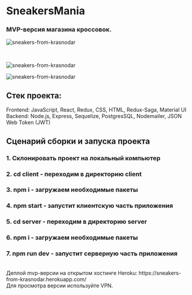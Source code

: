 
# SneakersMania
### MVP-версия магазина кроссовок.
![sneakers-from-krasnodar](https://i.ibb.co/QpSCZMX/2022-03-15-09-39-18.png)

<br/>

![sneakers-from-krasnodar](https://i.ibb.co/1m3DQXC/2022-03-15-09-39-38.png)
<br/>

![sneakers-from-krasnodar](https://i.ibb.co/rwbwGBD/2022-03-15-09-41-40.png)


## Стек проекта:
Frontend: JavaScript, React, Redux, CSS, HTML, Redux-Saga, Material UI
<br/>
Backend: Node.js, Express, Sequelize, PostgresSQL, Nodemailer, JSON Web Token (JWT)

## Сценарий сборки и запуска проекта
### 1. Склонировать проект на локальный компьютер
### 2. cd client - переходим в директорию client
### 3. npm i - загружаем необходимые пакеты
### 4. npm start - запустит клиентскую часть приложения
### 5. cd server - переходим в директорию server
### 6. npm i - загружаем необходимые пакеты
### 7. npm run dev - запустит серверную часть приложения
<br/>
Деплой mvp-версии на открытом хостинге Heroku: https://sneakers-from-krasnodar.herokuapp.com/
<br/>
Для просмотра версии используйте VPN.
